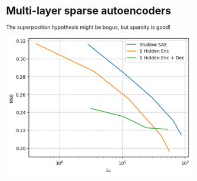 # Multi-layer sparse autoencoders

The superposition hypothesis might be bogus, but sparsity is good!

![](src/mlsae/results/output.png)
